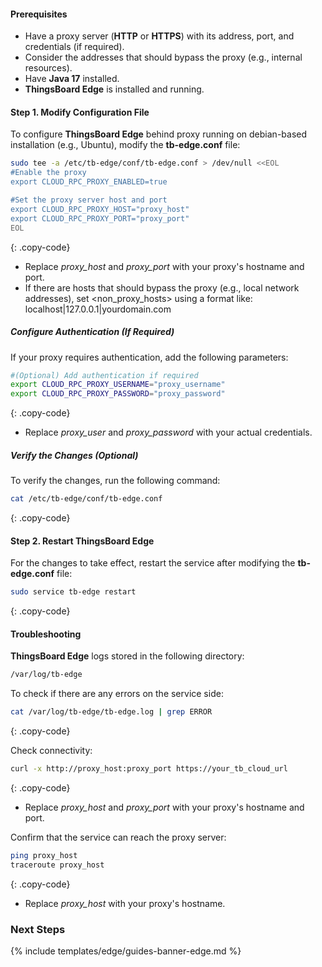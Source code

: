 #### Prerequisites

* Have a proxy server (**HTTP** or **HTTPS**) with its address, port, and credentials (if required).
* Consider the addresses that should bypass the proxy (e.g., internal resources).
* Have **Java 17** installed.
* **ThingsBoard Edge** is installed and running.

#### Step 1. Modify Configuration File

To configure **ThingsBoard Edge** behind proxy running on debian-based installation (e.g., Ubuntu), modify the **tb-edge.conf** file:

```bash
sudo tee -a /etc/tb-edge/conf/tb-edge.conf > /dev/null <<EOL
#Enable the proxy
export CLOUD_RPC_PROXY_ENABLED=true

#Set the proxy server host and port
export CLOUD_RPC_PROXY_HOST="proxy_host"
export CLOUD_RPC_PROXY_PORT="proxy_port"
EOL
```
{: .copy-code}

* Replace _proxy_host_ and _proxy_port_ with your proxy's hostname and port.
* If there are hosts that should bypass the proxy (e.g., local network addresses), set <non_proxy_hosts> using a format like: localhost|127.0.0.1|yourdomain.com

##### Configure Authentication (If Required)

If your proxy requires authentication, add the following parameters:

```bash
#(Optional) Add authentication if required
export CLOUD_RPC_PROXY_USERNAME="proxy_username"
export CLOUD_RPC_PROXY_PASSWORD="proxy_password"
```
{: .copy-code}

* Replace _proxy_user_ and _proxy_password_ with your actual credentials.

##### Verify the Changes (Optional)

To verify the changes, run the following command:

```bash
cat /etc/tb-edge/conf/tb-edge.conf
```
{: .copy-code}

#### Step 2. Restart ThingsBoard Edge

For the changes to take effect, restart the service after modifying the **tb-edge.conf** file:

```bash
sudo service tb-edge restart
```
{: .copy-code}

#### Troubleshooting

**ThingsBoard Edge** logs stored in the following directory:

```bash
/var/log/tb-edge
```
To check if there are any errors on the service side:

```bash
cat /var/log/tb-edge/tb-edge.log | grep ERROR
```
{: .copy-code}

Check connectivity:

```bash
curl -x http://proxy_host:proxy_port https://your_tb_cloud_url
```
{: .copy-code}

* Replace _proxy_host_ and _proxy_port_ with your proxy's hostname and port.

Confirm that the service can reach the proxy server:

```bash
ping proxy_host
traceroute proxy_host
```
{: .copy-code}

* Replace _proxy_host_ with your proxy's hostname.

### Next Steps

{% include templates/edge/guides-banner-edge.md %}